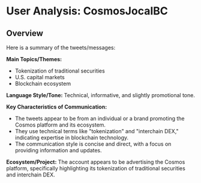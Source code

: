 # User Analysis: CosmosJocaIBC

## Overview

Here is a summary of the tweets/messages:

**Main Topics/Themes:**

* Tokenization of traditional securities
* U.S. capital markets
* Blockchain ecosystem

**Language Style/Tone:**
Technical, informative, and slightly promotional tone.

**Key Characteristics of Communication:**

* The tweets appear to be from an individual or a brand promoting the Cosmos platform and its ecosystem.
* They use technical terms like "tokenization" and "interchain DEX," indicating expertise in blockchain technology.
* The communication style is concise and direct, with a focus on providing information and updates.

**Ecosystem/Project:**
The account appears to be advertising the Cosmos platform, specifically highlighting its tokenization of traditional securities and interchain DEX.